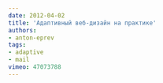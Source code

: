 ```yaml
---
date: 2012-04-02
title: 'Адаптивный веб-дизайн на практике'
authors:
- anton-eprev
tags:
- adaptive
- mail
vimeo: 47073788
---
```

